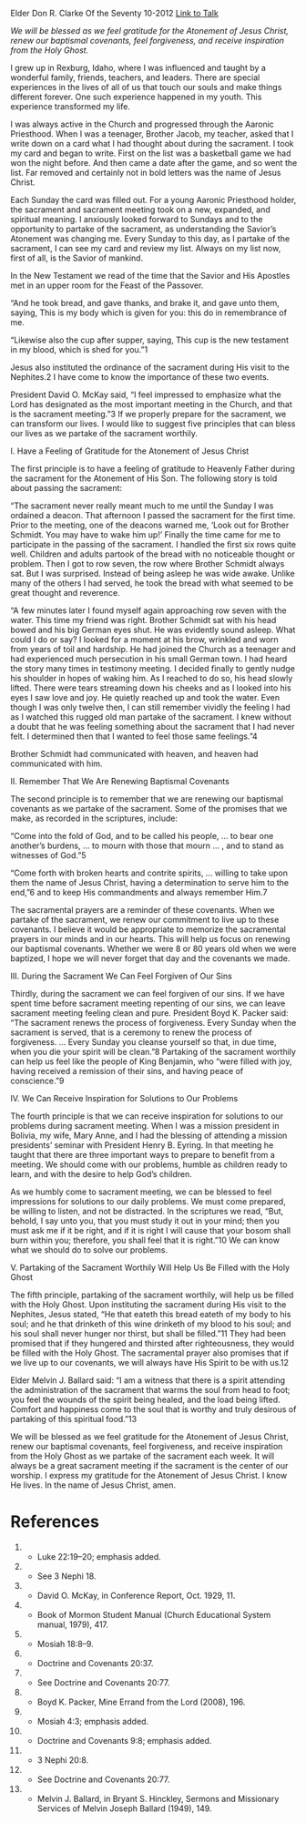 Elder Don R. Clarke
Of the Seventy
10-2012
[Link to Talk](https://www.churchofjesuschrist.org/study/general-conference/2012/10/blessings-of-the-sacrament?lang=eng)

_We will be blessed as we feel gratitude for the Atonement of Jesus Christ, renew our baptismal covenants, feel forgiveness, and receive inspiration from the Holy Ghost._

I grew up in Rexburg, Idaho, where I was influenced and taught by a wonderful family, friends, teachers, and leaders. There are special experiences in the lives of all of us that touch our souls and make things different forever. One such experience happened in my youth. This experience transformed my life.

I was always active in the Church and progressed through the Aaronic Priesthood. When I was a teenager, Brother Jacob, my teacher, asked that I write down on a card what I had thought about during the sacrament. I took my card and began to write. First on the list was a basketball game we had won the night before. And then came a date after the game, and so went the list. Far removed and certainly not in bold letters was the name of Jesus Christ.

Each Sunday the card was filled out. For a young Aaronic Priesthood holder, the sacrament and sacrament meeting took on a new, expanded, and spiritual meaning. I anxiously looked forward to Sundays and to the opportunity to partake of the sacrament, as understanding the Savior’s Atonement was changing me. Every Sunday to this day, as I partake of the sacrament, I can see my card and review my list. Always on my list now, first of all, is the Savior of mankind.

In the New Testament we read of the time that the Savior and His Apostles met in an upper room for the Feast of the Passover.

“And he took bread, and gave thanks, and brake it, and gave unto them, saying, This is my body which is given for you: this do in remembrance of me.

“Likewise also the cup after supper, saying, This cup is the new testament in my blood, which is shed for you.”1

Jesus also instituted the ordinance of the sacrament during His visit to the Nephites.2 I have come to know the importance of these two events.

President David O. McKay said, “I feel impressed to emphasize what the Lord has designated as the most important meeting in the Church, and that is the sacrament meeting.”3 If we properly prepare for the sacrament, we can transform our lives. I would like to suggest five principles that can bless our lives as we partake of the sacrament worthily.





I. Have a Feeling of Gratitude for the Atonement of Jesus Christ



The first principle is to have a feeling of gratitude to Heavenly Father during the sacrament for the Atonement of His Son. The following story is told about passing the sacrament:

“The sacrament never really meant much to me until the Sunday I was ordained a deacon. That afternoon I passed the sacrament for the first time. Prior to the meeting, one of the deacons warned me, ‘Look out for Brother Schmidt. You may have to wake him up!’ Finally the time came for me to participate in the passing of the sacrament. I handled the first six rows quite well. Children and adults partook of the bread with no noticeable thought or problem. Then I got to row seven, the row where Brother Schmidt always sat. But I was surprised. Instead of being asleep he was wide awake. Unlike many of the others I had served, he took the bread with what seemed to be great thought and reverence.

“A few minutes later I found myself again approaching row seven with the water. This time my friend was right. Brother Schmidt sat with his head bowed and his big German eyes shut. He was evidently sound asleep. What could I do or say? I looked for a moment at his brow, wrinkled and worn from years of toil and hardship. He had joined the Church as a teenager and had experienced much persecution in his small German town. I had heard the story many times in testimony meeting. I decided finally to gently nudge his shoulder in hopes of waking him. As I reached to do so, his head slowly lifted. There were tears streaming down his cheeks and as I looked into his eyes I saw love and joy. He quietly reached up and took the water. Even though I was only twelve then, I can still remember vividly the feeling I had as I watched this rugged old man partake of the sacrament. I knew without a doubt that he was feeling something about the sacrament that I had never felt. I determined then that I wanted to feel those same feelings.”4

Brother Schmidt had communicated with heaven, and heaven had communicated with him.







II. Remember That We Are Renewing Baptismal Covenants



The second principle is to remember that we are renewing our baptismal covenants as we partake of the sacrament. Some of the promises that we make, as recorded in the scriptures, include:

“Come into the fold of God, and to be called his people, … to bear one another’s burdens, … to mourn with those that mourn … , and to stand as witnesses of God.”5

“Come forth with broken hearts and contrite spirits, … willing to take upon them the name of Jesus Christ, having a determination to serve him to the end,”6 and to keep His commandments and always remember Him.7

The sacramental prayers are a reminder of these covenants. When we partake of the sacrament, we renew our commitment to live up to these covenants. I believe it would be appropriate to memorize the sacramental prayers in our minds and in our hearts. This will help us focus on renewing our baptismal covenants. Whether we were 8 or 80 years old when we were baptized, I hope we will never forget that day and the covenants we made.







III. During the Sacrament We Can Feel Forgiven of Our Sins



Thirdly, during the sacrament we can feel forgiven of our sins. If we have spent time before sacrament meeting repenting of our sins, we can leave sacrament meeting feeling clean and pure. President Boyd K. Packer said: “The sacrament renews the process of forgiveness. Every Sunday when the sacrament is served, that is a ceremony to renew the process of forgiveness. … Every Sunday you cleanse yourself so that, in due time, when you die your spirit will be clean.”8 Partaking of the sacrament worthily can help us feel like the people of King Benjamin, who “were filled with joy, having received a remission of their sins, and having peace of conscience.”9







IV. We Can Receive Inspiration for Solutions to Our Problems



The fourth principle is that we can receive inspiration for solutions to our problems during sacrament meeting. When I was a mission president in Bolivia, my wife, Mary Anne, and I had the blessing of attending a mission presidents’ seminar with President Henry B. Eyring. In that meeting he taught that there are three important ways to prepare to benefit from a meeting. We should come with our problems, humble as children ready to learn, and with the desire to help God’s children.

As we humbly come to sacrament meeting, we can be blessed to feel impressions for solutions to our daily problems. We must come prepared, be willing to listen, and not be distracted. In the scriptures we read, “But, behold, I say unto you, that you must study it out in your mind; then you must ask me if it be right, and if it is right I will cause that your bosom shall burn within you; therefore, you shall feel that it is right.”10 We can know what we should do to solve our problems.







V. Partaking of the Sacrament Worthily Will Help Us Be Filled with the Holy Ghost



The fifth principle, partaking of the sacrament worthily, will help us be filled with the Holy Ghost. Upon instituting the sacrament during His visit to the Nephites, Jesus stated, “He that eateth this bread eateth of my body to his soul; and he that drinketh of this wine drinketh of my blood to his soul; and his soul shall never hunger nor thirst, but shall be filled.”11 They had been promised that if they hungered and thirsted after righteousness, they would be filled with the Holy Ghost. The sacramental prayer also promises that if we live up to our covenants, we will always have His Spirit to be with us.12

Elder Melvin J. Ballard said: “I am a witness that there is a spirit attending the administration of the sacrament that warms the soul from head to foot; you feel the wounds of the spirit being healed, and the load being lifted. Comfort and happiness come to the soul that is worthy and truly desirous of partaking of this spiritual food.”13



We will be blessed as we feel gratitude for the Atonement of Jesus Christ, renew our baptismal covenants, feel forgiveness, and receive inspiration from the Holy Ghost as we partake of the sacrament each week. It will always be a great sacrament meeting if the sacrament is the center of our worship. I express my gratitude for the Atonement of Jesus Christ. I know He lives. In the name of Jesus Christ, amen.

# References
1. - Luke 22:19–20; emphasis added.
2. - See 3 Nephi 18.
3. - David O. McKay, in Conference Report, Oct. 1929, 11.
4. - Book of Mormon Student Manual (Church Educational System manual, 1979), 417.
5. - Mosiah 18:8–9.
6. - Doctrine and Covenants 20:37.
7. - See Doctrine and Covenants 20:77.
8. - Boyd K. Packer, Mine Errand from the Lord (2008), 196.
9. - Mosiah 4:3; emphasis added.
10. - Doctrine and Covenants 9:8; emphasis added.
11. - 3 Nephi 20:8.
12. - See Doctrine and Covenants 20:77.
13. - Melvin J. Ballard, in Bryant S. Hinckley, Sermons and Missionary Services of Melvin Joseph Ballard (1949), 149.